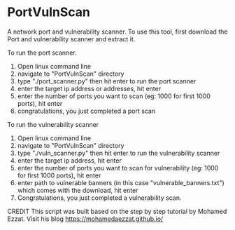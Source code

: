 # PortVulnScan
A network port and vulnerability scanner.
To use this tool, first download the Port and vulnerability scanner and extract it.

To run the port scanner.
1. Open linux command line
2. navigate to "PortVulnScan" directory
3. type "./port_scanner.py" then hit enter to run the port scanner
4. enter the target ip address or addresses, hit enter
5. enter the number of ports you want to scan (eg: 1000 for first 1000 ports), hit enter
6. congratulations, you just completed a port scan


To run the vulnerability scanner
1. Open linux command line
2. navigate to "PortVulnScan" directory
3. type "./vuln_scanner.py" then hit enter to run the vulnerability scanner
4. enter the target ip address, hit enter
5. enter the number of ports you want to scan for vulnerability (eg: 1000 for first 1000 ports), hit enter  
6. enter path to vulnerable banners (in this case "vulnerable_banners.txt") which comes with the download, hit enter
7. Congratulations, you just completed a vulnerability scan.


CREDIT
This script was built based on the step by step tutorial by Mohamed Ezzat.
Visit his blog https://mohamedaezzat.github.io/
